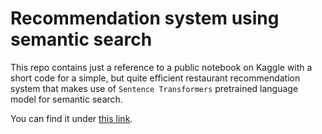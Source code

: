 # Recommendation system using semantic search

This repo contains just a reference to a public notebook on Kaggle with a short code for a simple, but quite efficient restaurant recommendation system that makes use of `Sentence Transformers` pretrained language model for semantic search. 

You can find it under [this link](https://www.kaggle.com/code/juptra/bangalore-restaurants). 
